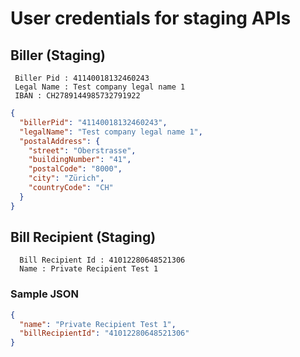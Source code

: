# User credentials for staging APIs

## Biller  (Staging)

```
 Biller Pid : 41140018132460243
 Legal Name : Test company legal name 1
 IBAN : CH2789144985732791922
```

```json
{
  "billerPid": "41140018132460243",
  "legalName": "Test company legal name 1",
  "postalAddress": {
    "street": "Oberstrasse",
    "buildingNumber": "41",
    "postalCode": "8000",
    "city": "Zürich",
    "countryCode": "CH"
  }
}
```

## Bill Recipient (Staging)

```
  Bill Recipient Id : 41012280648521306
  Name : Private Recipient Test 1
```

### Sample JSON

```json
{
  "name": "Private Recipient Test 1",
  "billRecipientId": "41012280648521306"
}
```

